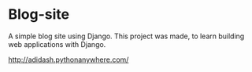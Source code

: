 # Blog-site
 A simple blog site using Django. This project was made, to learn building web applications with Django.
 
 http://adidash.pythonanywhere.com/
